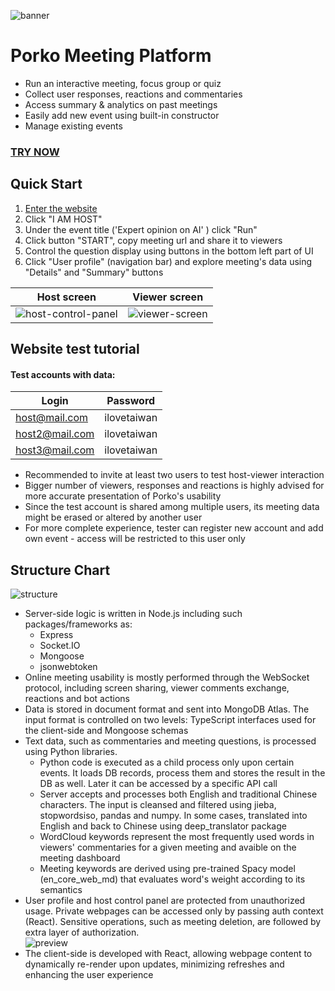 ![banner](https://github.com/yarik89spb/media-assets/blob/main/porko-banner2.png?raw=true)
# Porko Meeting Platform 
* Run an interactive meeting, focus group or quiz
* Collect user responses, reactions and commentaries
* Access summary & analytics on past meetings
* Easily add new event using built-in constructor
* Manage existing events
### [TRY NOW](https://cerealsdwarf.online/)

## Quick Start 

1. [Enter the website](https://cerealsdwarf.online/)
2. Click "I AM HOST"
3. Under the event title ('Expert opinion on AI' ) click "Run" 
4. Click button "START", copy meeting url and share it to viewers
5. Control the question display using buttons in the bottom left part of UI 
6. Click "User profile" (navigation bar) and explore meeting's
data using "Details" and "Summary" buttons 

Host screen | Viewer screen
:-------------------------:|:-------------------------:
![host-control-panel](https://github.com/yarik89spb/media-assets/blob/main/host-control.gif?raw=true) | ![viewer-screen](https://github.com/yarik89spb/media-assets/blob/main/viewer.gif?raw=true)

## Website test tutorial

#### Test accounts with data:
| Login         | Password      | 
| ------------- |:-------------:| 
| host@mail.com | ilovetaiwan   | 
| host2@mail.com| ilovetaiwan   |
| host3@mail.com| ilovetaiwan   |

+ Recommended to invite at least two users to test host-viewer interaction
+ Bigger number of viewers, responses and reactions is highly advised for more accurate presentation of Porko's usability  
+ Since the test account is shared among multiple users, its 
meeting data might be erased or altered by another user 
+ For more complete experience, tester can register new account and add own event - access will be restricted to this user only

## Structure Chart

![structure](https://github.com/yarik89spb/media-assets/blob/main/struct3.PNG?raw=true)

* Server-side logic is written in Node.js including such packages/frameworks as: 
  * Express 
  * Socket.IO
  * Mongoose
  * jsonwebtoken
* Online meeting usability is mostly performed through the WebSocket protocol, including screen sharing, viewer comments exchange, reactions and bot actions
* Data is stored in document format and sent into MongoDB Atlas. The input format is controlled on two levels: TypeScript interfaces used for the client-side and Mongoose schemas
* Text data, such as commentaries and meeting questions, is processed using Python libraries.
  * Python code is executed as a child process only upon certain events. It loads DB records, process them and stores the result in the DB as well. Later it can be accessed by a specific API call
  * Server accepts and processes both English and traditional Chinese characters. The input is cleansed and filtered using jieba, stopwordsiso, pandas and numpy. In some cases, translated into English and back to Chinese using deep_translator package
  * WordCloud keywords represent the most frequently used words in viewers' commentaries for a given meeting and avaible on the meeting dashboard
  * Meeting keywords are derived using pre-trained Spacy model (en_core_web_md) that evaluates word's weight according to its semantics
* User profile and host control panel are protected from unauthorized usage. Private webpages can be accessed only by passing auth context (React). Sensitive operations, such as meeting deletion, are followed by extra layer of authorization.  
![preview](https://github.com/yarik89spb/media-assets/blob/main/preview.PNG?raw=true)
* The client-side is developed with React, allowing webpage content to dynamically re-render upon updates, minimizing refreshes and enhancing the user experience